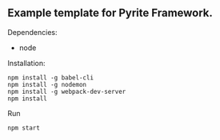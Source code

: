 ## Example template for Pyrite Framework.

Dependencies:

- node

Installation:

```
npm install -g babel-cli 
npm install -g nodemon
npm install -g webpack-dev-server
npm install 
```

Run

```
npm start
```
